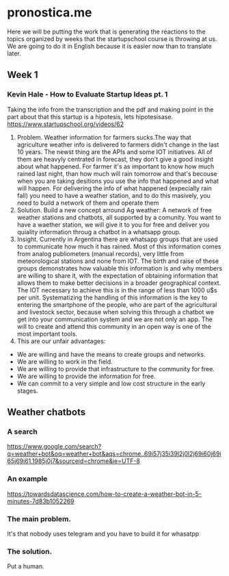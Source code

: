 # pronostica.me
Here we will be putting the work that is generating the reactions to the topics organized by weeks that the startupschool course is throwing at us. We are going to do it in English because it is easier now than to translate later.

## Week 1
### Kevin Hale - How to Evaluate Startup Ideas pt. 1
Taking the info from the transcription and the pdf and making point in the part about that this startup is a hipotesis, lets hipotesisase. https://www.startupschool.org/videos/62

1. Problem. Weather information for farmers sucks.The way that agriculture weather info is delivered to farmers didn't change in the last 10 years. The newst thing are the APIs and some IOT initiatives. All of them are heavyly centrated in forecast, they don't give a good insight about what happened. For farmer it's as important to know how much rained last night, than how much will rain tomorrow and that's becouse when you are taking desitions you use the info that happened and what will happen. For delivering the info of what happened (expecially rain fall) you need to have a weather station, and to do this masively, you need to build a network of them and operate them
2. Solution. Build a new concept arround Ag weather: A network of free weather stations and chatbots, all supported by a comunity. You want to have a waether station, we will give it to you for free and deliver you quiality information throug a chatbot in a whatsapp group.
3. Insight. Currently in Argentina there are whatsapp groups that are used to communicate how much it has rained. Most of this information comes from analog publiometers (manual records), very little from meteorological stations and none from IOT. The birth and raise of these groups demonstrates how valuable this information is and why members are willing to share it, with the expectation of obtaining information that allows them to make better decisions in a broader geographical context. The IOT necessary to achieve this is in the range of less than 1000 u$s per unit. Systematizing the handling of this information is the key to entering the smartphone of the people, who are part of the agricultural and livestock sector, because when solving this through a chatbot we get into your communication system and we are not only an app. The will to create and attend this community in an open way is one of the most important tools.
4. This are our unfair advantages:
  * We are willing and have the means to create groups and networks.
  * We are willing to work in the field.
  * We are willing to provide that infrastructure to the community for free.
  * We are willing to provide the information for free.
  * We can commit to a very simple and low cost structure in the early stages.

## Weather chatbots

### A search
https://www.google.com/search?q=weather+bot&oq=weather+bot&aqs=chrome..69i57j35i39l2j0l2j69i60j69i65j69i61.1985j0j7&sourceid=chrome&ie=UTF-8

### An example
https://towardsdatascience.com/how-to-create-a-weather-bot-in-5-minutes-7d83b1052269

### The main problem.
It's that nobody uses telegram and you have to build it for whasatpp

### The solution.
Put a human.
